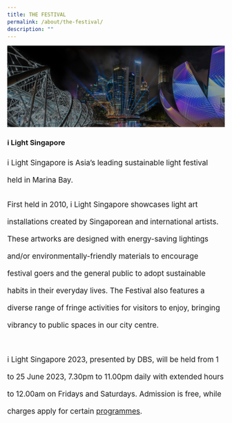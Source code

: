 ```yaml
---
title: THE FESTIVAL
permalink: /about/the-festival/
description: ""
---
```

![](/images/About/ilsgherobanner(f).jpg)
### i Light Singapore
<p style="font-size:17px; line-height:40px">
i Light Singapore is Asia’s leading sustainable light festival held in Marina Bay. </p>
  
<p style="font-size:17px; line-height:40px">First held in 2010, i Light Singapore showcases light art installations created by Singaporean and international artists. These artworks are designed with energy-saving lightings and/or environmentally-friendly materials to encourage festival goers and the general public to adopt sustainable habits in their everyday lives. The Festival also features a diverse range of fringe activities for visitors to enjoy, bringing vibrancy to public spaces in our city centre.
<br><br>
i Light Singapore 2023, presented by DBS, will be held from 1 to 25 June 2023, 7.30pm to 11.00pm daily with extended hours to 12.00am on Fridays and Saturdays. Admission is free, while charges apply for certain <a href="/programmes">programmes</a>.</p>